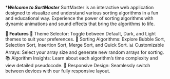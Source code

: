 ****Welcome to SortMaster***
SortMaster is an interactive web application designed to visualize and understand various sorting algorithms in a fun and educational way.
Experience the power of sorting algorithms with dynamic animations and sound effects that bring the algorithms to life.

**🚀 Features**
🎨 Theme Selector: Toggle between Default, Dark, and Light themes to suit your preferences.
🔢 Sorting Algorithms: Explore Bubble Sort, Selection Sort, Insertion Sort, Merge Sort, and Quick Sort.
📊 Customizable Arrays: Select your array size and generate new random arrays for sorting.
📚 Algorithm Insights: Learn about each algorithm’s time complexity and view detailed pseudocode.
📱 Responsive Design: Seamlessly switch between devices with our fully responsive layout.
